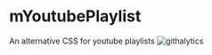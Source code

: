 mYoutubePlaylist
================

An alternative CSS for youtube playlists
![githalytics](https://githalytics.com/724254225def824d37b98354956aed89)